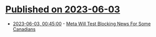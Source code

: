 # [Published on 2023-06-03](index.md)

* [2023-06-03, 00:45:00](https://tech.slashdot.org/story/23/06/02/2049241/meta-will-test-blocking-news-for-some-canadians?utm_source=rss1.0mainlinkanon&utm_medium=feed) - [Meta Will Test Blocking News For Some Canadians](https://tech.slashdot.org/story/23/06/02/2049241/meta-will-test-blocking-news-for-some-canadians?utm_source=rss1.0mainlinkanon&utm_medium=feed)
